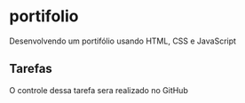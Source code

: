 # portifolio

Desenvolvendo um portifólio usando HTML, CSS e JavaScript

## Tarefas

O controle dessa tarefa sera realizado no GitHub
